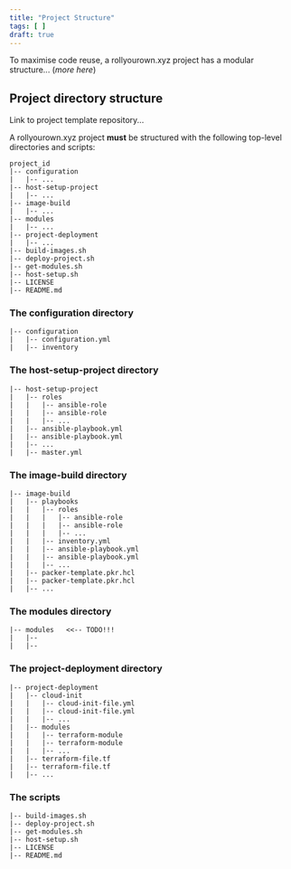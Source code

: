 ```yaml
---
title: "Project Structure"
tags: [ ]
draft: true
---
```


To maximise code reuse, a rollyourown.xyz project has a modular structure... (_more here_)

<!--more-->

## Project directory structure

Link to project template repository...

A rollyourown.xyz project **must** be structured with the following top-level directories and scripts:

```console
project_id
|-- configuration
|   |-- ...
|-- host-setup-project
|   |-- ...
|-- image-build
|   |-- ...
|-- modules
|   |-- ...
|-- project-deployment
|   |-- ...
|-- build-images.sh
|-- deploy-project.sh
|-- get-modules.sh
|-- host-setup.sh
|-- LICENSE
|-- README.md
```

### The configuration directory

```console
|-- configuration
|   |-- configuration.yml
|   |-- inventory
```

### The host-setup-project directory

```console
|-- host-setup-project
|   |-- roles
|   |   |-- ansible-role
|   |   |-- ansible-role
|   |   |-- ...
|   |-- ansible-playbook.yml
|   |-- ansible-playbook.yml
|   |-- ...
|   |-- master.yml
```

### The image-build directory

```console
|-- image-build
|   |-- playbooks
|   |   |-- roles
|   |   |   |-- ansible-role
|   |   |   |-- ansible-role
|   |   |   |-- ...
|   |   |-- inventory.yml
|   |   |-- ansible-playbook.yml
|   |   |-- ansible-playbook.yml
|   |   |-- ...
|   |-- packer-template.pkr.hcl
|   |-- packer-template.pkr.hcl
|   |-- ...
```

### The modules directory

```console
|-- modules   <<-- TODO!!!
|   |-- 
|   |-- 
```

### The project-deployment directory

```console
|-- project-deployment
|   |-- cloud-init
|   |   |-- cloud-init-file.yml
|   |   |-- cloud-init-file.yml
|   |   |-- ...
|   |-- modules
|   |   |-- terraform-module
|   |   |-- terraform-module
|   |   |-- ...
|   |-- terraform-file.tf
|   |-- terraform-file.tf
|   |-- ...
```

### The scripts

```console
|-- build-images.sh
|-- deploy-project.sh
|-- get-modules.sh
|-- host-setup.sh
|-- LICENSE
|-- README.md
```
